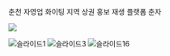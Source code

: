 춘천 자영업 화이팅
지역 상권 홍보 재생 플랫폼 춘자

<a href="https://www.notion.so/289f313a30b24ad181c22090276d81aa"><img src="https://img.shields.io/badge/READ ME-E6E6E6?style=for-the-badge&logo=notion&logoColor=black" /></a>

![슬라이드1](https://github.com/seoseuo/Chunja/assets/90320005/320a70c4-add1-4dd3-9dda-1efdc89d532a)
![슬라이드3](https://github.com/seoseuo/Chunja/assets/90320005/a497ef9b-e2d7-494a-a244-9dcc87f27e01)
![슬라이드16](https://github.com/seoseuo/Chunja/assets/90320005/251ee14b-75f8-4510-87f7-118ddfdbf3ee)
